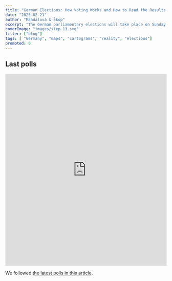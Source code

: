 ```yaml
---
title: "German Elections: How Voting Works and How to Read the Results Correctly"  
date: "2025-02-21"  
author: "Mahdalová & Škop"  
excerpt: "The German parliamentary elections will take place on Sunday. Why traditional election maps are not always the best choice and how to interpret the results correctly."  
coverImage: "images/step_13.svg"  
filter: ["blog"]  
tags: [ "Germany", "maps", "cartograms", "reality", "elections"]  
promoted: 0  
---
```


<ScrollyTelling yamlFile="scrollytelling.yaml" />

## Last polls

<iframe src='https://flo.uri.sh/visualisation/21700335/embed' title='Interactive or visual content' className='flourish-embed-iframe' frameBorder='0' scrolling='no' width='100%' height='600px'></iframe>

We followed [the latest polls in this article](http://www.mahdalova-skop.cz/clanek/mandaty-nemecky-volebni-model).